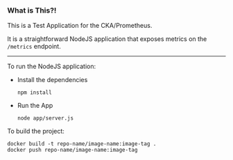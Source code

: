 ### What is This?!

This is a Test Application for the CKA/Prometheus.

It is a straightforward NodeJS application that exposes metrics on the `/metrics` endpoint.

---

To run the NodeJS application:

* Install the dependencies
    ```shell
    npm install 
    ```
* Run the App
    ```shell
    node app/server.js
    ```

To build the project:

```shell
docker build -t repo-name/image-name:image-tag .
docker push repo-name/image-name:image-tag
```